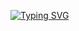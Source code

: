 [![Typing SVG](https://readme-typing-svg.demolab.com?font=Fira+Code&pause=1000&random=false&width=435&lines=DeepMeteo)](https://git.io/typing-svg)
